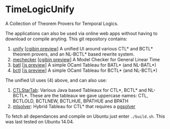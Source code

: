 # TimeLogicUnify
A Collection of Theorem Provers for Temporal Logics.

The applications can also be used via online web apps without having to download or compile anyting. This git repository contains:

1. [unify](./rewrite3) [[cgibin preview](http://staffhome.ecm.uwa.edu.au/~00061811/unified.html)] A unified UI around various CTL* and BCTL* theorem provers, and an NL-BCTL* based rewrite system.
2. [mechecker](./rewrite3) [[cgibin preview](http://staffhome.ecm.uwa.edu.au/~00061811/papers/mechecker.html)] A Model Checker for General Linear Time
3. [batl](./ATL/batl.ml) [[js preview](http://www.dansted.org/app/batl.html)] A simple OCaml Tableau for BATL* (and NL-BATL*)
4. [bctl](./ATL/bctl.ml) [[js preview](http://www.dansted.org/app/bctl.html)] A simple OCaml Tableau for BCTL* (and NL-BCTL*)

The unified UI uses (4) above, and can also use:

1. [CTLStarTab](https://github.com/gmatht/CTLStarTab): Various Java based Tableaux for CTL\*, BCTL\* and NL-BCTL\*. These are the tableaux we gave uppercase names: CTL, BCTLOLD, BCTLNEW, BCTLHUE, BPATHUE and BPATH 
2. [mlsolver](https://github.com/tcsprojects/mlsolver): Hybrid Tableau for CTL* that requires a [pgsolver](https://github.com/tcsprojects/pgsolver)

To fetch all dependances and compile on Ubuntu just enter `./build.sh`. This was last tested on Ubuntu 14.04.
